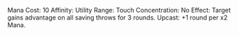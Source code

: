 Mana Cost: 10
Affinity: Utility
Range: Touch
Concentration: No
Effect: Target gains advantage on all saving throws for 3 rounds.
Upcast: +1 round per x2 Mana.